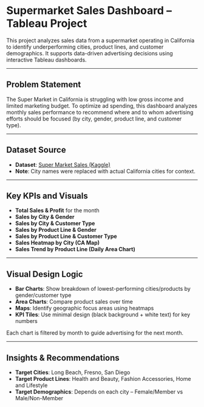 # Supermarket Sales Dashboard – Tableau Project

This project analyzes sales data from a supermarket operating in California to identify underperforming cities, product lines, and customer demographics. It supports data-driven advertising decisions using interactive Tableau dashboards.

---

## Problem Statement

The Super Market in California is struggling with low gross income and limited marketing budget. To optimize ad spending, this dashboard analyzes monthly sales performance to recommend where and to whom advertising efforts should be focused (by city, gender, product line, and customer type).

---

## Dataset Source

- **Dataset**: [Super Market Sales (Kaggle)](https://www.kaggle.com/datasets/akashbommidi/super-market-sales)
- **Note**: City names were replaced with actual California cities for context.

---

## Key KPIs and Visuals

- **Total Sales & Profit** for the month
- **Sales by City & Gender**
- **Sales by City & Customer Type**
- **Sales by Product Line & Gender**
- **Sales by Product Line & Customer Type**
- **Sales Heatmap by City (CA Map)**
- **Sales Trend by Product Line (Daily Area Chart)**

---

## Visual Design Logic

- **Bar Charts**: Show breakdown of lowest-performing cities/products by gender/customer type
- **Area Charts**: Compare product sales over time
- **Maps**: Identify geographic focus areas using heatmaps
- **KPI Tiles**: Use minimal design (black background + white text) for key numbers

Each chart is filtered by month to guide advertising for the next month.

---

## Insights & Recommendations

- **Target Cities**: Long Beach, Fresno, San Diego
- **Target Product Lines**: Health and Beauty, Fashion Accessories, Home and Lifestyle
- **Target Demographics**: Depends on each city – Female/Member vs Male/Non-Member

